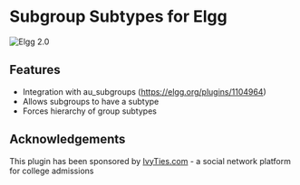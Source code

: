 Subgroup Subtypes for Elgg
==========================
![Elgg 2.0](https://img.shields.io/badge/Elgg-2.0.x-orange.svg?style=flat-square)

## Features

 * Integration with au_subgroups (https://elgg.org/plugins/1104964)
 * Allows subgroups to have a subtype
 * Forces hierarchy of group subtypes

## Acknowledgements

This plugin has been sponsored by [IvyTies.com](http://www.ivyties.com) - a social network platform for college admissions